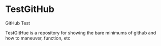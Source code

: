 # TestGitHub
GitHub Test

TestGitHue is a repository for showing the bare minimums of github and how to maneuver, function, etc 
